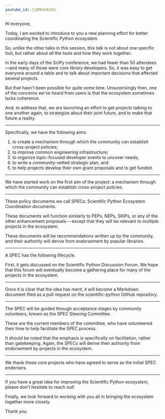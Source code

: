 ```yaml
---
youtube_id: JjQM83nKZbk
---
```


Hi everyone,

Today, I am excited to introduce to you a new planning effort for
better coordinating the Scientific Python ecosystem.

So, unlike the other talks in this session, this talk is not about one
specific tool, but rather about _all_ the tools and how they work
together.

In the early days of the SciPy conference, we had fewer than 50
attendees—and many of those were core library developers. So, it was
easy to get everyone around a table and to talk about important decisions
that affected several projects.

But that hasn't been possible for quite some time. Unsurprisingly then, one of the
concerns we've heard from users is that the ecosystem sometimes lacks
coherence.

And, to address that, we are launching an effort to get projects talking to
one another again, to strategize about their joint future, and to make that future a reality.

---

Specifically, we have the following aims:

1. to create a mechanism through which the community can
   establish cross-project policies;
2. to improve common engineering infrastructure;
3. to organize topic-focused developer events to uncover needs;
4. to write a community-vetted strategic plan, and
5. to help projects develop their own grant proposals and to get
   funded.

---

We have started work on the first aim of the project: a
mechanism through which the community can establish cross-project policies.

---

These policy documents we call SPECs: Scientific Python Ecosystem
Coordination documents.

These documents will function similarly to PEPs, NEPs, SKIPs, or
any of the other enhancement proposals---except that they will be relevant to multiple projects in the ecosystem.

These documents will be recommendations written up by the community,
and their authority will derive from endorsement by popular libraries.

---

A SPEC has the following lifecycle.

First, it gets discussed on the Scientific Python Discussion Forum.
We hope that this forum will eventually become a gathering place for
many of the projects in the ecosystem.

---

Once it is clear that the idea has merit, it will become a Markdown
document filed as a pull request on the scientific-python GitHub
repository.

---

The SPEC will be guided through acceptance stages by community
volunteers, known as the SPEC Steering Committee.

These are the current members of the committee, who have volunteered
their time to help facilitate the SPEC process.

It should be noted that the emphasis is specifically on facilitation,
rather than gatekeeping. Again, the SPECs will derive their authority
from endorsement by projects in the ecosystem.

---

We thank these core projects who have agreed to serve as the
initial SPEC endorsers.

---

If you have a great idea for improving the Scientific Python
ecosystem, please don't hesitate to reach out!

Finally, we look forward to working with you all in bringing the
ecosystem together more closely.

Thank you.

